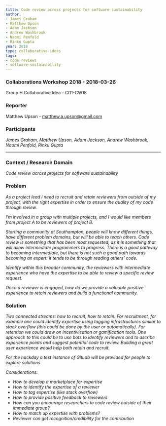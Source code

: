 ```yaml
---
title: Code review across projects for software sustainability
author:
- James Graham
- Matthew Upson
- Adam Jackson
- Andrew Washbrook
- Naomi Penfold
- Rinku Gupta
year: 2018
type: collaborative-ideas
tags:
- code-reviews
- software-sustainability
---
```


### Collaborations Workshop 2018 - 2018-03-26

Group H Collaborative Idea - CI11-CW18

### **Reporter**

Matthew Upson - matthew.a.upson@gmail.com

### **Participants**

_James Graham, Matthew Upson, Adam Jackson, Andrew Washbrook, Naomi Penfold, Rinku Gupta_

---

### **Context / Research Domain**

_Code review across projects for software sustainability_


### **Problem**

_As a project lead I need to recruit and retain reviewers from outside of my project, with the right expertise in order to ensure the quality of my code through review._

_I’m involved in a group with multiple projects, and I would like members from project A to be reviewers of project B._

_Starting a community at Southampton, people will know different things, have different problem domains, but will be able to teach others. Code review is something that has been most requested, as it is something that will allow intermediate programmers to progress. There is a good pathway to becoming intermediate, but there is not such a good path towards becoming an expert: it tends to be through reading others’ code._

_Identify within this broader community, the reviewers with intermediate experience who have the expertise to be able to review a specific review request._

_Once a reviewer is engaged, how do we provide a valuable positive experience to retain reviewers and build a functional community._


### **Solution**

_Two connected streams: how to recruit, how to retain. For recruitment, for example one could identify expertise using tagging infrastructures similar to stack overflow (this could be done by the user or automatically). For retention we could draw on incentivisation or gamification tools. One approach to this could be to use bots to identify reviewers and to ascribe experience points and suggest potential code to review. Building a great user experience would help both retain and recruit._

_For the hackday a test instance of GitLab will be provided for people to explore solutions_

_Considerations:_

* _How to develop a marketplace for expertise_
* _How to identify the expertise of a reviewer_
* _How to tag expertise (like stack overflow)_
* _How to provide positive feedback to reviewers_
* _How can you encourage researchers to code review outside of their immediate group?_
* _How to match up expertise with problems?_
* _Reviewer can get recognition/credibility for the contribution_

